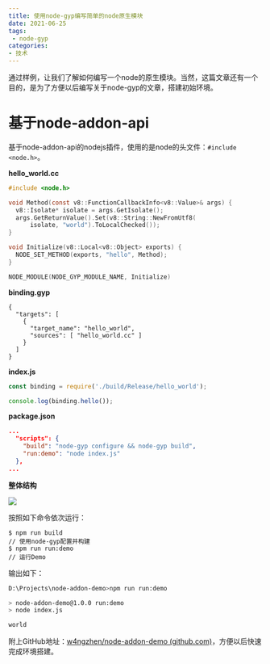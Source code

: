```yaml
---
title: 使用node-gyp编写简单的node原生模块
date: 2021-06-25
tags:
 - node-gyp
categories: 
- 技术
---
```


通过样例，让我们了解如何编写一个node的原生模块。当然，这篇文章还有一个目的，是为了方便以后编写关于node-gyp的文章，搭建初始环境。

<!-- more -->

# 基于node-addon-api

基于node-addon-api的nodejs插件，使用的是node的头文件：`#include <node.h>`。

**hello_world.cc**

```c
#include <node.h>

void Method(const v8::FunctionCallbackInfo<v8::Value>& args) {
  v8::Isolate* isolate = args.GetIsolate();
  args.GetReturnValue().Set(v8::String::NewFromUtf8(
      isolate, "world").ToLocalChecked());
}

void Initialize(v8::Local<v8::Object> exports) {
  NODE_SET_METHOD(exports, "hello", Method);
}

NODE_MODULE(NODE_GYP_MODULE_NAME, Initialize)
```

**binding.gyp**

```
{
  "targets": [
    {
      "target_name": "hello_world",
      "sources": [ "hello_world.cc" ]
    }
  ]
}
```

**index.js**

```js
const binding = require('./build/Release/hello_world');

console.log(binding.hello());
```

**package.json**

```json
...  
  "scripts": {
    "build": "node-gyp configure && node-gyp build",
    "run:demo": "node index.js"
  },
...
```

**整体结构**

![](https://static-res.zhen.wang/images/post/2021-06-25-simple-node-gyp-demo/node-addon-simple-demo-proj-arch.jpg)

按照如下命令依次运行：

```shell
$ npm run build
// 使用node-gyp配置并构建
$ npm run run:demo
// 运行Demo
```

输出如下：

```bash
D:\Projects\node-addon-demo>npm run run:demo

> node-addon-demo@1.0.0 run:demo
> node index.js

world
```

附上GitHub地址：[w4ngzhen/node-addon-demo (github.com)](https://github.com/w4ngzhen/node-addon-demo)，方便以后快速完成环境搭建。

